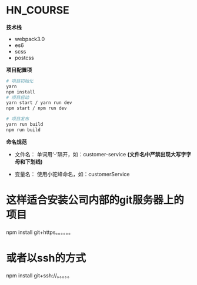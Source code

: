 # HN_COURSE

> 

**技术栈**

* webpack3.0
* es6
* scss
* postcss

**项目配置项**
``` bash
# 项目初始化
yarn
npm install
# 项目启动
yarn start / yarn run dev
npm start / npm run dev

# 项目发布
yarn run build
npm run build
```

**命名规范**

- 文件名：
单词用‘-’隔开，如：customer-service
**(文件名中严禁出现大写字字母和下划线)**

- 变量名：
使用小驼峰命名，如：customerService




#   这样适合安装公司内部的git服务器上的项目
npm install git+https。。。。。。
#   或者以ssh的方式
npm install git+ssh://。。。。。



